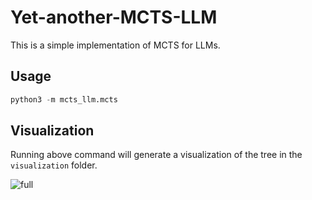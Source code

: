 # Yet-another-MCTS-LLM

This is a simple implementation of MCTS for LLMs.

## Usage

```python
python3 -m mcts_llm.mcts
```

## Visualization
Running above command will generate a visualization of the tree in the `visualization` folder.

![full](./visualization/iteration_31.png)